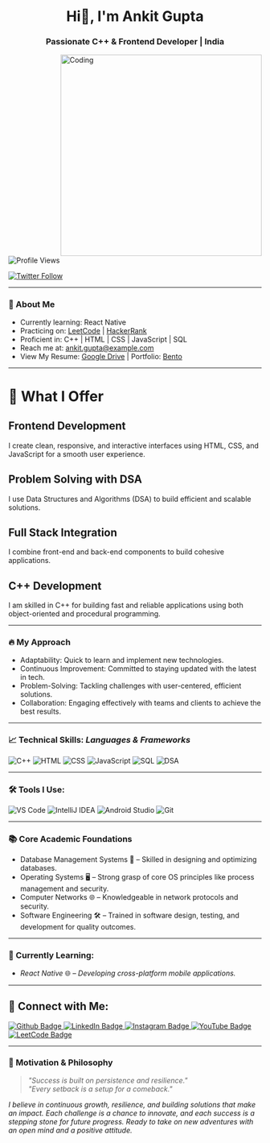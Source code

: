 <h1 align="center">Hi👋, I'm Ankit Gupta</h1>
<h3 align="center">Passionate C++ & Frontend Developer | India</h3>

<img align="right" alt="Coding" width="400" src="https://cdn.dribbble.com/users/1162077/screenshots/3848914/programmer.gif">

<p align="left"> <img src="https://komarev.com/ghpvc/?username=ankitgupta&label=Profile%20views&color=0e75b6&style=flat" alt="Profile Views" /> </p>

<a href="https://twitter.com/" target="blank"><img src="https://img.shields.io/twitter/follow/?logo=twitter&style=for-the-badge" alt="Twitter Follow" /></a>

---

### 🌟 About Me

- Currently learning: React Native
- Practicing on: [LeetCode](https://leetcode.com/u/Ankit74795/) | [HackerRank](https://www.hackerrank.com/profile/ankitgupt6/)
- Proficient in: C++ | HTML | CSS | JavaScript | SQL
- Reach me at: ankit.gupta@example.com
- View My Resume: [Google Drive](https://drive.google.com/file/d/1EdTn1vG1LdB32UBEjuZhsCbWtlv7Y1JL/view?usp=sharing) | Portfolio: [Bento](https://bento.me/ankitgupta)

---

# 💼 What I Offer
## Frontend Development
I create clean, responsive, and interactive interfaces using HTML, CSS, and JavaScript for a smooth user experience.
## Problem Solving with DSA
I use Data Structures and Algorithms (DSA) to build efficient and scalable solutions.
## Full Stack Integration
I combine front-end and back-end components to build cohesive applications.
## C++ Development
I am skilled in C++ for building fast and reliable applications using both object-oriented and procedural programming.

---
### 🔥 My Approach
- Adaptability: Quick to learn and implement new technologies.
- Continuous Improvement: Committed to staying updated with the latest in tech.
- Problem-Solving: Tackling challenges with user-centered, efficient solutions.
- Collaboration: Engaging effectively with teams and clients to achieve the best results.

---

### 📈 Technical Skills: *Languages & Frameworks*

![C++](https://img.shields.io/badge/C++-00599C?style=for-the-badge&logo=c%2B%2B&logoColor=white) 
![HTML](https://img.shields.io/badge/HTML-E34F26?style=for-the-badge&logo=html5&logoColor=white) 
![CSS](https://img.shields.io/badge/CSS-1572B6?style=for-the-badge&logo=css3&logoColor=white) 
![JavaScript](https://img.shields.io/badge/JavaScript-F7DF1E?style=for-the-badge&logo=javascript&logoColor=black) 
![SQL](https://img.shields.io/badge/SQL-4479A1?style=for-the-badge&logo=postgresql&logoColor=white) 
![DSA](https://img.shields.io/badge/DSA-0044FF?style=for-the-badge&logo=github&logoColor=white)

---

### 🛠 Tools I Use:
![VS Code](https://img.shields.io/badge/VS_Code-007ACC?style=for-the-badge&logo=visual-studio-code&logoColor=white) 
![IntelliJ IDEA](https://img.shields.io/badge/IntelliJ_IDEA-000000?style=for-the-badge&logo=intellij-idea&logoColor=white) 
![Android Studio](https://img.shields.io/badge/Android_Studio-3DDC84?style=for-the-badge&logo=android-studio&logoColor=white) 
![Git](https://img.shields.io/badge/Git-F05032?style=for-the-badge&logo=git&logoColor=white) 

---

### 📚 Core Academic Foundations

- Database Management Systems 💾 – Skilled in designing and optimizing databases.
- Operating Systems 🖥 – Strong grasp of core OS principles like process management and security.
- Computer Networks 🌐 – Knowledgeable in network protocols and security.
- Software Engineering 🛠 – Trained in software design, testing, and development for quality outcomes.

---

### 🚀 Currently Learning:
- *React Native* 🌐 – *Developing cross-platform mobile applications.*

---

## 🤝 Connect with Me:
<div id="badges">
<a href="https://github.com/ankitgupta">
<img src="https://img.shields.io/badge/Github-white?style=for-the-badge&logo=Github&logoColor=black" alt="Github Badge"/>
</a>
<a href="https://www.linkedin.com/in/ankitgupta/">
<img src="https://img.shields.io/badge/LinkedIn-blue?style=for-the-badge&logo=linkedin&logoColor=white" alt="LinkedIn Badge"/>
</a>
<a href="https://www.instagram.com/gupta_ankit_74/">
<img src="https://img.shields.io/badge/Instagram-purple?style=for-the-badge&logo=instagram&logoColor=white" alt="Instagram Badge"/>
</a>
<a href="https://www.youtube.com/@funwithflutter637/featured">
<img src="https://img.shields.io/badge/YouTube-red?style=for-the-badge&logo=youtube&logoColor=white" alt="YouTube Badge"/>
</a>
<a href="https://leetcode.com/u/Ankit74795/">
<img src="https://img.shields.io/badge/LeetCode-FFA116?style=for-the-badge&logo=leetcode&logoColor=black" alt="LeetCode Badge"/>
</a>
</div>

---

### 🌟 Motivation & Philosophy

> *"Success is built on persistence and resilience."*  
> *"Every setback is a setup for a comeback."*

*I believe in continuous growth, resilience, and building solutions that make an impact. Each challenge is a chance to innovate, and each success is a stepping stone for future progress. Ready to take on new adventures with an open mind and a positive attitude.*
